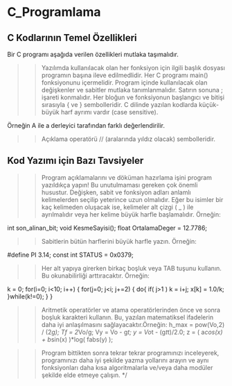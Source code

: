 # C_Programlama

##  C Kodlarının Temel Özellikleri

Bir C programı aşağıda verilen özellikleri mutlaka taşımalıdır.

>> Yazılımda kullanılacak olan her fonksiyon için ilgili başlık dosyası programın başına ileve edilmedlidir.
>> Her C programı main() fonksiyonunu içermelidir.
>> Program içinde kullanılacak olan değişkenler ve sabitler mutlaka tanımlanmalıdır.
>> Satırın sonuna ; işareti konmalıdır.
>> Her bloğun ve fonksiyonun başlangıcı ve bitişi sırasıyla { ve } sembolleridir.
>> C dilinde yazılan kodlarda küçük-büyük harf ayrımı vardır (case sensitive).

Örneğin A ile a derleyici tarafından farklı değerlendirilir.
>> Açıklama operatörü // (aralarında yıldız olacak) sembolleridir.

##  Kod Yazımı için Bazı Tavsiyeler

>> Program açıklamalarını ve döküman hazırlama işini program yazıldıkça yapın! 
Bu unutulmaması gereken çok önemli husustur.
>> Değişken, sabit ve fonksiyon adları anlamlı kelimelerden seçilip yeterince uzun olmalıdır. 
>> Eğer bu isimler bir kaç kelimeden oluşacak ise, kelimeler alt çizgi ( _ ) ile ayrılmalıdır 
veya her kelime büyük harfle başlamalıdır. Örneğin:

 int son_alinan_bit;
 void KesmeSayisi();
 float OrtalamaDeger = 12.7786;
 
>> Sabitlerin bütün harflerini büyük harfle yazın. Örneğin:

 #define PI 3.14;
 const int STATUS = 0x0379;
 
>> Her alt yapıya girerken birkaç boşluk veya TAB tuşunu kullanın. Bu okunabilirliği arttıracaktır. Örneğin:

 k = 0;
 for(i=0; i<10; i++)
 {
       for(j=0; j<i; j+=2)
       {
             do{
                    if( j>1 )  k = i+j;
                    x[k] = 1.0/k;
               }while(k!=0);
       }
 }
>> Aritmetik operatörler ve atama operatörlerinden önce ve sonra boşluk karakteri kullanın. 
Bu, yazılan matematiksel ifadelerin daha iyi anlaşılmasını sağlayacaktır.Örneğin:
 h_max = pow(Vo,2) / (2*g);
 Tf    = 2*Vo/g;
 Vy    = Vo - g*t;
 y     = Vo*t - (g*t*t)/2.0;
 z     = ( a*cos(x) + b*sin(x) )*log( fabs(y) );
 
>> Program bittikten sonra tekrar tekrar programınızı inceleyerek, programınızı daha iyi şekilde yazma yollarını
arayın ve aynı fonksiyonları daha kısa algoritmalarla ve/veya daha modüler şekilde elde etmeye çalışın.
*/
